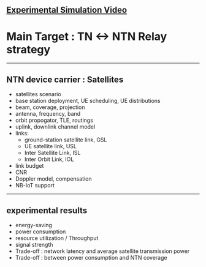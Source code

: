 [Experimental Simulation Video](https://youtu.be/BMfWaZEAvUQ?si=o6JGOguEd4Jc10Td)
------
# Main Target : **TN <-> NTN Relay strategy**
------
## NTN device carrier : Satellites
- satellites scenario
- base station deployment, UE scheduling, UE distributions
- beam, coverage, projection
- antenna, frequency, band
- orbit propogator, TLE, routings
- uplink, downlink channel model
- links:
  - ground-station satellite link, GSL
  - UE satellite link, USL
  - Inter Satellite Link, ISL
  - Inter Orbit Link, IOL
- link budget
- CNR
- Doppler model, compensation
- NB-IoT support
------
## experimental results
- energy-saving
- power consumption
- resource utilization / Throughput
- signal strength
- Trade-off : network latency and average satellite transmission power
- Trade-off : between power consumption and NTN coverage
